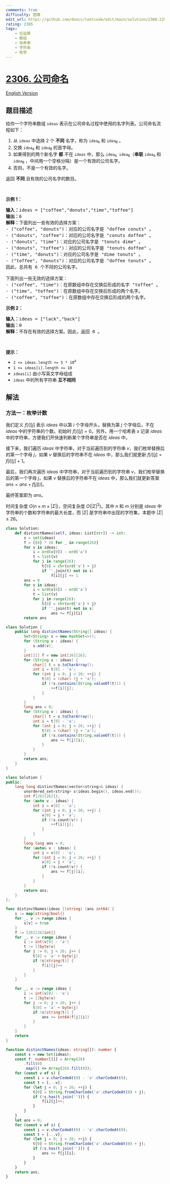 ```yaml
---
comments: true
difficulty: 困难
edit_url: https://github.com/doocs/leetcode/edit/main/solution/2300-2399/2306.Naming%20a%20Company/README.md
rating: 2305
tags:
    - 位运算
    - 数组
    - 哈希表
    - 字符串
    - 枚举
---
```


# [2306. 公司命名](https://leetcode.cn/problems/naming-a-company)

[English Version](/solution/2300-2399/2306.Naming%20a%20Company/README_EN.md)

## 题目描述

<!-- 这里写题目描述 -->

<p>给你一个字符串数组 <code>ideas</code> 表示在公司命名过程中使用的名字列表。公司命名流程如下：</p>

<ol>
	<li>从 <code>ideas</code> 中选择 2 个 <strong>不同</strong> 名字，称为 <code>idea<sub>A</sub></code> 和 <code>idea<sub>B</sub></code> 。</li>
	<li>交换 <code>idea<sub>A</sub></code> 和 <code>idea<sub>B</sub></code> 的首字母。</li>
	<li>如果得到的两个新名字 <strong>都</strong> 不在 <code>ideas</code> 中，那么 <code>idea<sub>A</sub> idea<sub>B</sub></code>（<strong>串联</strong> <code>idea<sub>A</sub></code> 和 <code>idea<sub>B</sub></code> ，中间用一个空格分隔）是一个有效的公司名字。</li>
	<li>否则，不是一个有效的名字。</li>
</ol>

<p>返回 <strong>不同</strong> 且有效的公司名字的数目。</p>

<p>&nbsp;</p>

<p><strong>示例 1：</strong></p>

<pre><strong>输入：</strong>ideas = ["coffee","donuts","time","toffee"]
<strong>输出：</strong>6
<strong>解释：</strong>下面列出一些有效的选择方案：
- ("coffee", "donuts")：对应的公司名字是 "doffee conuts" 。
- ("donuts", "coffee")：对应的公司名字是 "conuts doffee" 。
- ("donuts", "time")：对应的公司名字是 "tonuts dime" 。
- ("donuts", "toffee")：对应的公司名字是 "tonuts doffee" 。
- ("time", "donuts")：对应的公司名字是 "dime tonuts" 。
- ("toffee", "donuts")：对应的公司名字是 "doffee tonuts" 。
因此，总共有 6 个不同的公司名字。

下面列出一些无效的选择方案：
- ("coffee", "time")：在原数组中存在交换后形成的名字 "toffee" 。
- ("time", "toffee")：在原数组中存在交换后形成的两个名字。
- ("coffee", "toffee")：在原数组中存在交换后形成的两个名字。
</pre>

<p><strong>示例 2：</strong></p>

<pre><strong>输入：</strong>ideas = ["lack","back"]
<strong>输出：</strong>0
<strong>解释：</strong>不存在有效的选择方案。因此，返回 0 。
</pre>

<p>&nbsp;</p>

<p><strong>提示：</strong></p>

<ul>
	<li><code>2 &lt;= ideas.length &lt;= 5 * 10<sup>4</sup></code></li>
	<li><code>1 &lt;= ideas[i].length &lt;= 10</code></li>
	<li><code>ideas[i]</code> 由小写英文字母组成</li>
	<li><code>ideas</code> 中的所有字符串 <strong>互不相同</strong></li>
</ul>

## 解法

### 方法一：枚举计数

我们定义 $f[i][j]$ 表示 $ideas$ 中以第 $i$ 个字母开头，替换为第 $j$ 个字母后，不在 $ideas$ 中的字符串的个数。初始时 $f[i][j] = 0$。另外，用一个哈希表 $s$ 记录 $ideas$ 中的字符串，方便我们开快速判断某个字符串是否在 $ideas$ 中。

接下来，我们遍历 $ideas$ 中字符串，对于当前遍历到的字符串 $v$，我们枚举替换后的第一个字母 $j$，如果 $v$ 替换后的字符串不在 $ideas$ 中，那么我们就更新 $f[i][j] = f[i][j] + 1$。

最后，我们再次遍历 $ideas$ 中字符串，对于当前遍历到的字符串 $v$，我们枚举替换后的第一个字母 $j$，如果 $v$ 替换后的字符串不在 $ideas$ 中，那么我们就更新答案 $ans = ans + f[j][i]$。

最终答案即为 $ans$。

时间复杂度 $O(n \times m \times |\Sigma|)$，空间复杂度 $O(|\Sigma|^2)$。其中 $n$ 和 $m$ 分别是 $ideas$ 中字符串的个数和字符串的最大长度，而 $|\Sigma|$ 是字符串中出现的字符集，本题中 $|\Sigma| \leq 26$。

<!-- tabs:start -->

```python
class Solution:
    def distinctNames(self, ideas: List[str]) -> int:
        s = set(ideas)
        f = [[0] * 26 for _ in range(26)]
        for v in ideas:
            i = ord(v[0]) - ord('a')
            t = list(v)
            for j in range(26):
                t[0] = chr(ord('a') + j)
                if ''.join(t) not in s:
                    f[i][j] += 1
        ans = 0
        for v in ideas:
            i = ord(v[0]) - ord('a')
            t = list(v)
            for j in range(26):
                t[0] = chr(ord('a') + j)
                if ''.join(t) not in s:
                    ans += f[j][i]
        return ans
```

```java
class Solution {
    public long distinctNames(String[] ideas) {
        Set<String> s = new HashSet<>();
        for (String v : ideas) {
            s.add(v);
        }
        int[][] f = new int[26][26];
        for (String v : ideas) {
            char[] t = v.toCharArray();
            int i = t[0] - 'a';
            for (int j = 0; j < 26; ++j) {
                t[0] = (char) (j + 'a');
                if (!s.contains(String.valueOf(t))) {
                    ++f[i][j];
                }
            }
        }
        long ans = 0;
        for (String v : ideas) {
            char[] t = v.toCharArray();
            int i = t[0] - 'a';
            for (int j = 0; j < 26; ++j) {
                t[0] = (char) (j + 'a');
                if (!s.contains(String.valueOf(t))) {
                    ans += f[j][i];
                }
            }
        }
        return ans;
    }
}
```

```cpp
class Solution {
public:
    long long distinctNames(vector<string>& ideas) {
        unordered_set<string> s(ideas.begin(), ideas.end());
        int f[26][26]{};
        for (auto v : ideas) {
            int i = v[0] - 'a';
            for (int j = 0; j < 26; ++j) {
                v[0] = j + 'a';
                if (!s.count(v)) {
                    ++f[i][j];
                }
            }
        }
        long long ans = 0;
        for (auto& v : ideas) {
            int i = v[0] - 'a';
            for (int j = 0; j < 26; ++j) {
                v[0] = j + 'a';
                if (!s.count(v)) {
                    ans += f[j][i];
                }
            }
        }
        return ans;
    }
};
```

```go
func distinctNames(ideas []string) (ans int64) {
	s := map[string]bool{}
	for _, v := range ideas {
		s[v] = true
	}
	f := [26][26]int{}
	for _, v := range ideas {
		i := int(v[0] - 'a')
		t := []byte(v)
		for j := 0; j < 26; j++ {
			t[0] = 'a' + byte(j)
			if !s[string(t)] {
				f[i][j]++
			}
		}
	}

	for _, v := range ideas {
		i := int(v[0] - 'a')
		t := []byte(v)
		for j := 0; j < 26; j++ {
			t[0] = 'a' + byte(j)
			if !s[string(t)] {
				ans += int64(f[j][i])
			}
		}
	}
	return
}
```

```ts
function distinctNames(ideas: string[]): number {
    const s = new Set(ideas);
    const f: number[][] = Array(26)
        .fill(0)
        .map(() => Array(26).fill(0));
    for (const v of s) {
        const i = v.charCodeAt(0) - 'a'.charCodeAt(0);
        const t = [...v];
        for (let j = 0; j < 26; ++j) {
            t[0] = String.fromCharCode('a'.charCodeAt(0) + j);
            if (!s.has(t.join(''))) {
                f[i][j]++;
            }
        }
    }
    let ans = 0;
    for (const v of s) {
        const i = v.charCodeAt(0) - 'a'.charCodeAt(0);
        const t = [...v];
        for (let j = 0; j < 26; ++j) {
            t[0] = String.fromCharCode('a'.charCodeAt(0) + j);
            if (!s.has(t.join(''))) {
                ans += f[j][i];
            }
        }
    }
    return ans;
}
```

<!-- tabs:end -->

<!-- end -->
